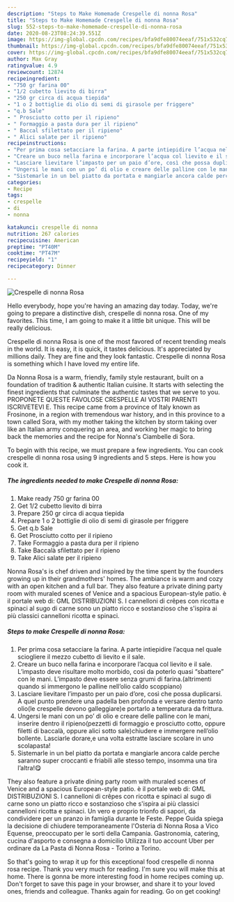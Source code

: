 ```yaml
---
description: "Steps to Make Homemade Crespelle di nonna Rosa"
title: "Steps to Make Homemade Crespelle di nonna Rosa"
slug: 552-steps-to-make-homemade-crespelle-di-nonna-rosa
date: 2020-08-23T08:24:39.551Z
image: https://img-global.cpcdn.com/recipes/bfa9dfe80074eeaf/751x532cq70/crespelle-di-nonna-rosa-recipe-main-photo.jpg
thumbnail: https://img-global.cpcdn.com/recipes/bfa9dfe80074eeaf/751x532cq70/crespelle-di-nonna-rosa-recipe-main-photo.jpg
cover: https://img-global.cpcdn.com/recipes/bfa9dfe80074eeaf/751x532cq70/crespelle-di-nonna-rosa-recipe-main-photo.jpg
author: Max Gray
ratingvalue: 4.9
reviewcount: 12874
recipeingredient:
- "750 gr farina 00"
- "1/2 cubetto lievito di birra"
- "250 gr circa di acqua tiepida"
- "1 o 2 bottiglie di olio di semi di girasole per friggere"
- "q.b Sale"
- " Prosciutto cotto per il ripieno"
- " Formaggio a pasta dura per il ripieno"
- " Baccal sfilettato per il ripieno"
- " Alici salate per il ripieno"
recipeinstructions:
- "Per prima cosa setacciare la farina. A parte intiepidire l’acqua nel quale sciogliere il mezzo cubetto di lievito e il sale."
- "Creare un buco nella farina e incorporare l’acqua col lievito e il sale. L’impasto deve risultare molto morbido, così da poterlo quasi “sbattere” con le mani. L’impasto deve essere senza grumi di farina.(altrimenti quando si immergono le palline nell’olio caldo scoppiano)"
- "Lasciare lievitare l’impasto per un paio d’ore, così che possa duplicarsi. A quel punto prendere una padella ben profonda e versare dentro tanto olio(le crespelle devono galleggiare)e portarlo a temperatura da frittura."
- "Ungersi le mani con un po’ di olio e creare delle palline con le mani, inserire dentro il ripieno(pezzetti di formaggio e prosciutto cotto, oppure filetti di baccalà, oppure alici sotto sale)chiudere e immergere nell’olio bollente. Lasciarle dorare,e una volta estratte lasciare scolare in uno scolapasta!"
- "Sistemarle in un bel piatto da portata e mangiarle ancora calde perche saranno super croccanti e friabili alle stesso tempo, insomma una tira l’altra!😋"
categories:
- Recipe
tags:
- crespelle
- di
- nonna

katakunci: crespelle di nonna 
nutrition: 267 calories
recipecuisine: American
preptime: "PT40M"
cooktime: "PT47M"
recipeyield: "1"
recipecategory: Dinner

---
```



![Crespelle di nonna Rosa](https://img-global.cpcdn.com/recipes/bfa9dfe80074eeaf/751x532cq70/crespelle-di-nonna-rosa-recipe-main-photo.jpg)

Hello everybody, hope you're having an amazing day today. Today, we're going to prepare a distinctive dish, crespelle di nonna rosa. One of my favorites. This time, I am going to make it a little bit unique. This will be really delicious.

Crespelle di nonna Rosa is one of the most favored of recent trending meals in the world. It is easy, it is quick, it tastes delicious. It's appreciated by millions daily. They are fine and they look fantastic. Crespelle di nonna Rosa is something which I have loved my entire life.

Da Nonna Rosa is a warm, friendly, family style restaurant, built on a foundation of tradition &amp; authentic Italian cuisine. It starts with selecting the finest ingredients that culminate the authentic tastes that we serve to you. PROPONETE QUESTE FAVOLOSE CRESPELLE AI VOSTRI PARENTI ISCRIVETEVI E. This recipe came from a province of Italy known as Frosinone, in a region with tremendous war history, and in this province to a town called Sora, with my mother taking the kitchen by storm taking over like an Italian army conquering an area, and working her magic to bring back the memories and the recipe for Nonna&#39;s Ciambelle di Sora.


To begin with this recipe, we must prepare a few ingredients. You can cook crespelle di nonna rosa using 9 ingredients and 5 steps. Here is how you cook it.

<!--inarticleads1-->

##### The ingredients needed to make Crespelle di nonna Rosa:

1. Make ready 750 gr farina 00
1. Get 1/2 cubetto lievito di birra
1. Prepare 250 gr circa di acqua tiepida
1. Prepare 1 o 2 bottiglie di olio di semi di girasole per friggere
1. Get q.b Sale
1. Get  Prosciutto cotto per il ripieno
1. Take  Formaggio a pasta dura per il ripieno
1. Take  Baccalà sfilettato per il ripieno
1. Take  Alici salate per il ripieno


Nonna Rosa&#39;s is chef driven and inspired by the time spent by the founders growing up in their grandmothers&#39; homes. The ambiance is warm and cozy with an open kitchen and a full bar. They also feature a private dining party room with muraled scenes of Venice and a spacious European-style patio. è il portale web di: GML DISTRIBUZIONI S. I cannelloni di crêpes con ricotta e spinaci al sugo di carne sono un piatto ricco e sostanzioso che s&#39;ispira ai più classici cannelloni ricotta e spinaci. 

<!--inarticleads2-->

##### Steps to make Crespelle di nonna Rosa:

1. Per prima cosa setacciare la farina. A parte intiepidire l’acqua nel quale sciogliere il mezzo cubetto di lievito e il sale.
1. Creare un buco nella farina e incorporare l’acqua col lievito e il sale. L’impasto deve risultare molto morbido, così da poterlo quasi “sbattere” con le mani. L’impasto deve essere senza grumi di farina.(altrimenti quando si immergono le palline nell’olio caldo scoppiano)
1. Lasciare lievitare l’impasto per un paio d’ore, così che possa duplicarsi. A quel punto prendere una padella ben profonda e versare dentro tanto olio(le crespelle devono galleggiare)e portarlo a temperatura da frittura.
1. Ungersi le mani con un po’ di olio e creare delle palline con le mani, inserire dentro il ripieno(pezzetti di formaggio e prosciutto cotto, oppure filetti di baccalà, oppure alici sotto sale)chiudere e immergere nell’olio bollente. Lasciarle dorare,e una volta estratte lasciare scolare in uno scolapasta!
1. Sistemarle in un bel piatto da portata e mangiarle ancora calde perche saranno super croccanti e friabili alle stesso tempo, insomma una tira l’altra!😋


They also feature a private dining party room with muraled scenes of Venice and a spacious European-style patio. è il portale web di: GML DISTRIBUZIONI S. I cannelloni di crêpes con ricotta e spinaci al sugo di carne sono un piatto ricco e sostanzioso che s&#39;ispira ai più classici cannelloni ricotta e spinaci. Un vero e proprio trionfo di sapori, da condividere per un pranzo in famiglia durante le Feste. Peppe Guida spiega la decisione di chiudere temporaneamente l&#39;Osteria di Nonna Rosa a Vico Equense, preoccupato per le sorti della Campania. Gastronomia, catering, cucina d&#39;asporto e consegna a domicilio Utilizza il tuo account Uber per ordinare da La Pasta di Nonna Rosa - Torino a Torino. 

So that's going to wrap it up for this exceptional food crespelle di nonna rosa recipe. Thank you very much for reading. I'm sure you will make this at home. There is gonna be more interesting food in home recipes coming up. Don't forget to save this page in your browser, and share it to your loved ones, friends and colleague. Thanks again for reading. Go on get cooking!
